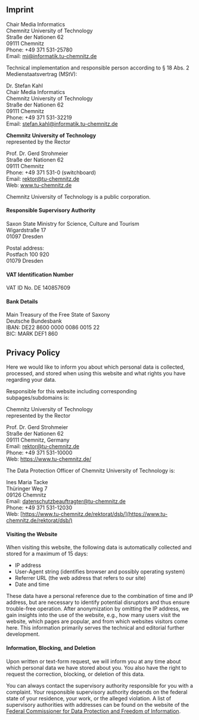 ## Imprint

Chair Media Informatics  
Chemnitz University of Technology  
Straße der Nationen 62  
09111 Chemnitz  
Phone: +49 371 531-25780  
Email: [mi@informatik.tu-chemnitz.de](mailto:mi@informatik.tu-chemnitz.de)

Technical implementation and responsible person according to § 18 Abs. 2 Medienstaatsvertrag (MStV):

Dr. Stefan Kahl  
Chair Media Informatics  
Chemnitz University of Technology  
Straße der Nationen 62  
09111 Chemnitz  
Phone: +49 371 531-32219  
Email: [stefan.kahl@informatik.tu-chemnitz.de](mailto:stefan.kahl@informatik.tu-chemnitz.de)

**Chemnitz University of Technology**  
represented by the Rector  

Prof. Dr. Gerd Strohmeier  
Straße der Nationen 62  
09111 Chemnitz  
Phone: +49 371 531-0 (switchboard)  
Email: [rektor@tu-chemnitz.de](mailto:rektor@tu-chemnitz.de)  
Web: www.tu-chemnitz.de

Chemnitz University of Technology is a public corporation.

#### Responsible Supervisory Authority

Saxon State Ministry for Science, Culture and Tourism  
Wigardstraße 17  
01097 Dresden

Postal address:  
Postfach 100 920  
01079 Dresden

#### VAT Identification Number

VAT ID No. DE 140857609

#### Bank Details

Main Treasury of the Free State of Saxony  
Deutsche Bundesbank  
IBAN: DE22 8600 0000 0086 0015 22  
BIC: MARK DEF1 860

## Privacy Policy

Here we would like to inform you about which personal data is collected, processed, and stored when using this website and what rights you have regarding your data.

Responsible for this website including corresponding subpages/subdomains is:

Chemnitz University of Technology  
represented by the Rector  

Prof. Dr. Gerd Strohmeier  
Straße der Nationen 62  
09111 Chemnitz, Germany  
Email: rektor@tu-chemnitz.de  
Phone: +49 371 531-10000  
Web: https://www.tu-chemnitz.de/

The Data Protection Officer of Chemnitz University of Technology is:

Ines Maria Tacke  
Thüringer Weg 7  
09126 Chemnitz  
Email: datenschutzbeauftragter@tu-chemnitz.de  
Phone: +49 371 531-12030  
Web: [https://www.tu-chemnitz.de/rektorat/dsb/](https://www.tu-chemnitz.de/rektorat/dsb/)

#### Visiting the Website

When visiting this website, the following data is automatically collected and stored for a maximum of 15 days:

- IP address
- User-Agent string (identifies browser and possibly operating system)
- Referrer URL (the web address that refers to our site)
- Date and time

These data have a personal reference due to the combination of time and IP address, but are necessary to identify potential disruptors and thus ensure trouble-free operation. After anonymization by omitting the IP address, we gain insights into the use of the website, e.g., how many users visit the website, which pages are popular, and from which websites visitors come here. This information primarily serves the technical and editorial further development.

#### Information, Blocking, and Deletion

Upon written or text-form request, we will inform you at any time about which personal data we have stored about you. You also have the right to request the correction, blocking, or deletion of this data.

You can always contact the supervisory authority responsible for you with a complaint. Your responsible supervisory authority depends on the federal state of your residence, your work, or the alleged violation. A list of supervisory authorities with addresses can be found on the website of the [Federal Commissioner for Data Protection and Freedom of Information](https://www.bfdi.bund.de/DE/Service/Anschriften/Laender/Laender-node.html).